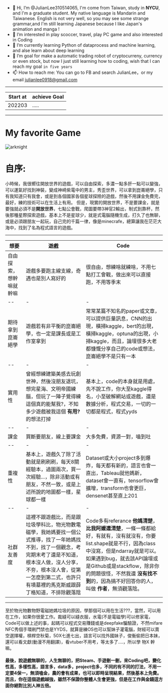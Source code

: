 - 👋 Hi, I’m @JulianLee310514065, I'm come from Taiwan, study in **NYCU**, and I'm a graduate student. My native language is Mandarin and Taiwanese. English is not very well, so you may see some strange grammar,and I'm still learning Japanese because I like Japan's animation and manga !
- 👀 I’m interested in play scoccer, travel, play PC game and also interested in Coding
- 🌱 I’m currently learning Python of dataprocess and machine learning, and alse learn about deep learning 
- 💞️ I’m goal for make a automatic trading robot of cryptocurreny, currency or even stock, but now I just still learning how to coding, wish that I can reach my goal `in five years`
- 📫 How to reach me: You can go to FB and search JulianLee，or my email julianlee0918@gmail.com

<!---
JulianLee310514065/JulianLee310514065 is a ✨ special ✨ repository because its `README.md` (this file) appears on your GitHub profile.
You can click the Preview link to take a look at your changes.
--->

------
Start at|achieve Goal|
---|---
202203|.....|

-----

# My favorite Game
![arknight](https://user-images.githubusercontent.com/101493861/158847462-aac2cdeb-abc3-4bd0-ac30-5c6fae676913.jpg)


# 自序:
小時候，我很嚮往開放世界的遊戲，可以自由探索，多濃一點多肝一點可以變強，可以運氣好找到神裝，變成神崎紫電中的男主，秀歪世界，可以拿到崑崙絕學，只有我知道只有我會，或是到各個國家各個星球探險的遊戲，然後不用課金免費完，最好，練的技術可以在生活上有用。
但是，現實的開放世界，不是要課金，就是要強就必須不是**開放世界**，七點公會戰，爬圖要帶3神官2輸出，制式到靠杯，然後那種星際探索遊戲，基本上不是星球少，就是式電腦隨機生成，打久了也無聊，或是必須跟朋友一起玩，自己完的千篇一律，像是minecrafe，總算讓我在茫茫大海中，找到了名為程式語言的遊戲。


---------------------------
想要|遊戲|Code|
--|-|-
自由探索，想幹嘛就幹嘛|遊戲多要跑主線支線，奇遇也是別人寫好的|很自由，想練啥就練啥，不用七點打工會戰，做出來可以直接跑，不用等季末|
--|-|-
期待拿到崑崙絕學|遊戲若有非平衡的崑崙絕學，也一定是課長或是工作室拿到|常常某篇不知名的paper或文章，可以提供巨量訊息，CNN的出現，橫掃kaggle，bert的出現，橫掃kaggle，optuna的出現，小掃kaggle，而且，論壇很多大老都慷慨分享自己的code或想法，崑崙絕學不是只有一本|
--|-|-
實用性| 曾經想練建築美感去玩創世神，然後沒朋友退坑，想完星海、文明帝國練腦，但玩了一陣子覺得練這個真的能幫我?，不知多少遊戲被我這個 **有用?** 的想法打掉| 基本上，code的本身就是用處，先不說工作，你大至kaggle得名，小至破解網站或遊戲，還是數據分析，程式交易，一切的一切都是程式，程式yyds
--|-|-
課金| 買斷要朋友，線上要課金| 大多免費，資源一對，嗑到吐|
--|-|-
重複性| 基本上，遊戲久了除了活動就是刷刷刷，每天8關經驗本，過圖兩次，買一次經驗...，除非活動或有朋友，不然一致，或是上述所說的地圖都一樣，星球都一樣| Dataset或大小project多到爆炸，每天都有新的，語言也會一直出，Tableau就他媽新，dataset會一直有，tensorflow會擴增，transform也會更巨，densenet甚至直上201|
--|-|-
社群友善度| 這裡不跟遊戲比，而是跟垃圾學科比，物光物數電磁學，我她媽要找一個公式推導，找了一年她媽找不到，找了一個觀念，考完期末考了還是不知道，根本沒人做，沒人分享，不夯，根本沒人會，從第一怎麼到第二式，也許只有墳墓裡的馬克斯威跟薛丁格知道，不排除觀落陰| Code多有referance  **他媽清楚**，**比我阿嬤還清楚**，一條一條都給好，有就有，沒有就沒有，你要list.shape就是不行，因為class 中沒寫，但是ndarray就是可以。如果遇到bug，就去該API論壇或是Github或是stackflow，除非你的問題很怪，不然我還 **沒有找不到**的，因為搞不好回答你的人，叫做 **作者**，無須觀落陰。
----------------
至於物光物數物野電磁她媽垃圾的原因，學那個可以用在生活???，當然，可以用在工作，如果你很愛工作。裁縫可以縫衣服，水電(不是電磁學)可以修家電，Code可以做上述的事，起碼可以程式交易賺錢或是deepfake騙驗證，不然mifare NFC秀個手環刷門禁也是YYDS，就算是練OS也可以幫妹子灌電腦，財經可以賣空選擇權，槓桿空秋菊，50X七進七出，語言可以找外國妹子，俊衡偷把日本妹，還可以看文獻(動漫不用翻譯)，看vtuber不用考，等太多了....，所以學 物X 幹嘛。
#### 最後，說遊戲無聊的，人生無聊的，把Steam、手遊刪一刪，來Coding吧，變化性高，多樣性高，語言多，data多，project也多，不同的有不同的打法，不用一定要4保一，無須嗑金，農的會有成果，也可以即時呈現結果，然後基本上免費。而且，你在這個遊戲越強，雖然不保證你整體人生會更強，但是在工作與金錢這方面你絕對比別人神五倍。

